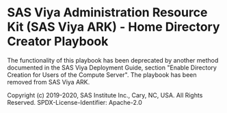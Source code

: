 # SAS Viya Administration Resource Kit (SAS Viya ARK) - Home Directory Creator Playbook

The functionality of this playbook has been deprecated by another method documented in the SAS Viya Deployment Guide, section "Enable Directory Creation for Users of the Compute Server".
The playbook has been removed from SAS Viya ARK.

Copyright (c) 2019-2020, SAS Institute Inc., Cary, NC, USA.  All Rights Reserved.
SPDX-License-Identifier: Apache-2.0 


